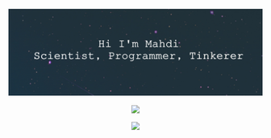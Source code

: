 <!--- ### Hi there 👋 --->

<!--
**mahditaani/mahditaani** is a ✨ _special_ ✨ repository because its `README.md` (this file) appears on your GitHub profile.

Here are some ideas to get you started:

- 🔭 I’m currently working on ...
- 🌱 I’m currently learning ...
- 👯 I’m looking to collaborate on ...
- 🤔 I’m looking for help with ...
- 💬 Ask me about ...
- 📫 How to reach me: ...
- 😄 Pronouns: ...
- ⚡ Fun fact: ...
-->

[![MasterHead](https://github.com/mahditaani/mahditaani/blob/main/MahdiDarkBanner.jpg)](https://github.com/mahditaani)



<p align="center">
  <a href="https://github.com/mahditaani/mahditaani">
    <img align="center" src="https://github-readme-stats.vercel.app/api?username=mahditaani&show_icons=true&theme=dracula&count_private=true" height=200/>
  </a>
</p>

<p align="center">
  <a href="https://github.com/mahditaani/mahditaani">
    <img align="center" src="https://github-readme-stats.vercel.app/api/top-langs/?username=mahditaani&layout=compact&theme=dracula&langs_count=10" height=200/>
  </a>
</p>

  

